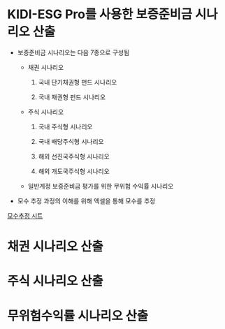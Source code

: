 # KIDI-ESG Pro를 사용한 보증준비금 시나리오 산출

- 보증준비금 시나리오는 다음 7종으로 구성됨

  - 채권 시나리오
    
    1. 국내 단기채권형 펀드 시나리오
    
    2. 국내 채권형 펀드 시나리오
    
  - 주식 시나리오
  
    1. 국내 주식형 시나리오

    2. 국내 배당주식형 시나리오

    3. 해외 선진국주식형 시나리오

    4. 해외 개도국주식형 시나리오

  - 일반계정 보증준비금 평가를 위한 무위험 수익률 시나리오

- 모수 추정 과정의 이해를 위해 엑셀을 통해 모수를 추정


[모수추정 시트](https://github.com/dopplix/opendocs/raw/master/calib.xlsx, "calib")

# 채권 시나리오 산출

# 주식 시나리오 산출

# 무위험수익률 시나리오 산출
